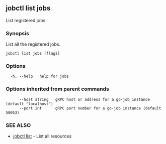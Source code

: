 ## jobctl list jobs

List registered jobs

### Synopsis

List all the registered jobs.

```
jobctl list jobs [flags]
```

### Options

```
  -h, --help   help for jobs
```

### Options inherited from parent commands

```
      --host string   gRPC host or address for a go-job instance (default "localhost")
      --port int      gRPC port number for a go-job instance (default 50053)
```

### SEE ALSO

* [jobctl list](jobctl_list.md)	 - List all resources

